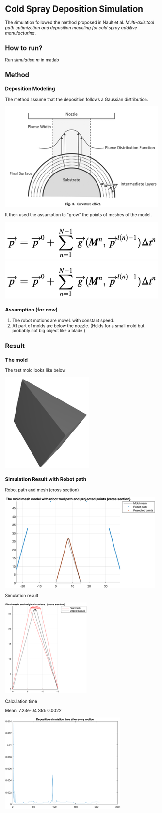 # Cold Spray Deposition Simulation
The simulation followed the method proposed in Nault et al. *Multi-axis tool path optimization and deposition modeling for cold spray additive manufacturing*.

## How to run?
Run *simulation.m* in matlab

## Method

### Deposition Modeling

The method assume that the deposition follows a Gaussian distribution.

<img src="imgs/deposition_distribution.png">

It then used the assumption to "grow" the points of meshes of the model.

<img src="imgs/eq_1.png">

<img src="imgs/eq_1.png">


### Assumption (for now)
1. The robot motions are moveL with constant speed.
2. All part of molds are below the nozzle. (Holds for a small mold but probably not big object like a blade.)

## Result

### The mold

The test mold looks like below

<img src="imgs/mold.png" height="300">

### Simulation Result with Robot path

Robot path and mesh (cross section)

<img src="imgs/mold_and_robot_path_cross_section.png" height="300">

Simulation result

<img src="imgs/coldspray_simulation_result.png" height="300">

Calculation time

Mean: 7.23e-04
Std: 0.0022

<img src="imgs/duration.png" height="300">


